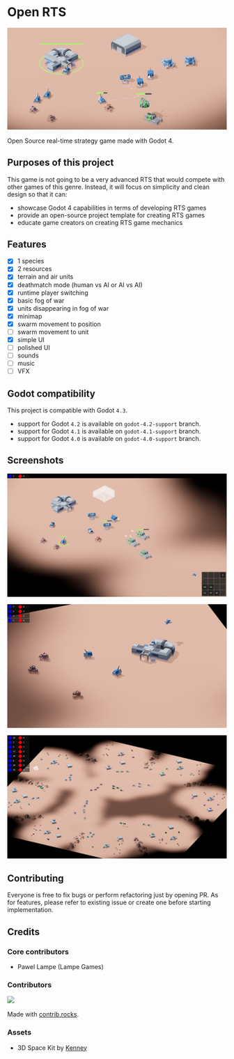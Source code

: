 # Open RTS

![Open RTS](./media/screenshots/screenshot_1400x650.png "Open RTS")

Open Source real-time strategy game made with Godot 4.

## Purposes of this project

This game is not going to be a very advanced RTS that would compete with other games of this genre. Instead, it will focus on simplicity and clean design so that it can:
 - showcase Godot 4 capabilities in terms of developing RTS games
 - provide an open-source project template for creating RTS games
 - educate game creators on creating RTS game mechanics

## Features

 - [x] 1 species
 - [x] 2 resources
 - [x] terrain and air units
 - [x] deathmatch mode (human vs AI or AI vs AI)
 - [x] runtime player switching
 - [x] basic fog of war
 - [x] units disappearing in fog of war
 - [x] minimap
 - [x] swarm movement to position
 - [ ] swarm movement to unit
 - [x] simple UI
 - [ ] polished UI
 - [ ] sounds
 - [ ] music
 - [ ] VFX

## Godot compatibility

This project is compatible with Godot `4.3`.

 - support for Godot `4.2` is available on `godot-4.2-support` branch.
 - support for Godot `4.1` is available on `godot-4.1-support` branch.
 - support for Godot `4.0` is available on `godot-4.0-support` branch.

## Screenshots

![Screenshot 1](./media/screenshots/screenshot_2_1920x1080.png "Screenshot 1")

![Screenshot 2](./media/screenshots/screenshot_3_1920x1080.png "Screenshot 2")

![Screenshot 3](./media/screenshots/screenshot_4_1920x1080.png "Screenshot 3")

## Contributing

Everyone is free to fix bugs or perform refactoring just by opening PR. As for features, please refer to existing issue or create one before starting implementation.

## Credits

### Core contributors
 - Pawel Lampe (Lampe Games)
 
### Contributors

<a href="https://github.com/lampe-games/godot-open-rts/graphs/contributors">
  <img src="https://contrib.rocks/image?repo=lampe-games/godot-open-rts" />
</a>

Made with [contrib.rocks](https://contrib.rocks).

### Assets
 - 3D Space Kit by [Kenney](https://www.kenney.nl/assets/space-kit)

